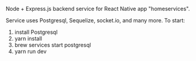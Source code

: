Node + Express.js backend service for React Native app "homeservices".

Service uses Postgresql, Sequelize, socket.io, and many more.
To start:
1. install Postgresql
2. yarn install 
3. brew services start postgresql
4. yarn run dev
 
